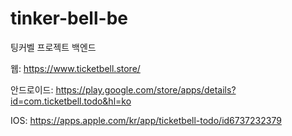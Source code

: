 # tinker-bell-be
팅커벨 프로젝트 백엔드

웹: https://www.ticketbell.store/

안드로이드: https://play.google.com/store/apps/details?id=com.ticketbell.todo&hl=ko

IOS: https://apps.apple.com/kr/app/ticketbell-todo/id6737232379
